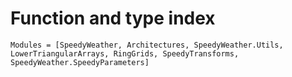 # Function and type index

```@autodocs
Modules = [SpeedyWeather, Architectures, SpeedyWeather.Utils, LowerTriangularArrays, RingGrids, SpeedyTransforms, SpeedyWeather.SpeedyParameters]
```